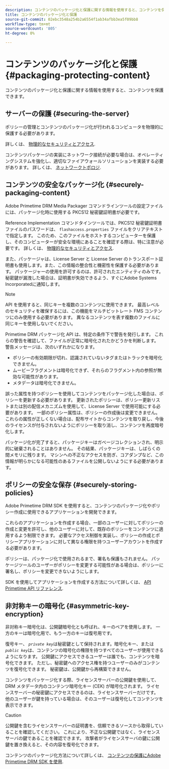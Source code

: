```yaml
---
description: コンテンツのパッケージ化と保護に関する情報を使用すると、コンテンツを保護できます。
title: コンテンツのパッケージ化と保護
source-git-commit: 02ebc3548a254b2a6554f1ab34afbb3ea5f09bb8
workflow-type: tm+mt
source-wordcount: '805'
ht-degree: 0%

---
```


# コンテンツのパッケージ化と保護 {#packaging-protecting-content}

コンテンツのパッケージ化と保護に関する情報を使用すると、コンテンツを保護できます。

## サーバーの保護 {#securing-the-server}

ポリシーの管理とコンテンツのパッケージ化が行われるコンピュータを物理的に保護する必要があります。

詳しくは、 [物理的なセキュリティとアクセス](../../secure-deployment-guidelines/physical-sec-and-access.md).

コンテンツパッケージの実装にネットワーク接続が必要な場合は、オペレーティングシステムを強化し、適切なファイアウォールソリューションを実装する必要があります。 詳しくは、 [ネットワークトポロジ](../../secure-deployment-guidelines/overview/network-topology.md).

## コンテンツの安全なパッケージ化 {#securely-packaging-content}

Adobe Primetime DRM Media Packager コマンドラインツールの設定ファイルには、パッケージ化時に使用する PKCS12 秘密鍵証明書が必要です。

Reference Implementation コマンドタインツールでは、PKCS12 秘密鍵証明書ファイルのパスワードは、 `flashaccess.properties` ファイルをクリアテキストで指定します。 このため、このファイルをホストするコンピューターを保護し、そのコンピューターが安全な環境にあることを確認する際は、特に注意が必要です。 詳しくは、 [物理的なセキュリティとアクセス](../../secure-deployment-guidelines/physical-sec-and-access.md).

また、パッケージャは、License Server と License Server のトランスポート証明書も使用します。また、この情報の整合性と機密性を保護する必要があります。 パッケージャーの使用を許可するのは、許可されたエンティティのみです。 秘密鍵が漏洩した場合は、証明書が失効できるよう、すぐにAdobe Systems Incorporatedに通知します。

>[!NOTE]
>
>API を使用すると、同じキーを複数のコンテンツに使用できます。 最高レベルのセキュリティを確保するには、この機能をマルチビットレート FMS コンテンツにのみ使用する必要があります。 異なるコンテンツを表す複数のファイルに同じキーを使用しないでください。

Primetime DRM パッケージ化 API は、特定の条件下で警告を発行します。 これらの警告を確認して、ファイルが正常に暗号化されたかどうかを判断します。 警告メッセージは、次のいずれかになります。

* ポリシーの有効期限が切れ、認識されていないタグまたはトラックを暗号化できません。
* ムービーフラグメントは暗号化できず、それらのフラグメント内の参照が無効な可能性があります。
* メタデータは暗号化できません。

誤った属性を持つポリシーを使用してコンテンツをパッケージ化した場合は、ポリシーを更新する必要があります。 更新されたポリシーは、ポリシー更新リストまたは別の配信メカニズムを使用して、License Server で使用可能にする必要があります。 一部のポリシー属性は、ポリシーの作成後は変更できません。 これらの属性が正しくない場合は、配布サイトからコンテンツを取り戻し、今後のライセンスが付与されないようにポリシーを取り消し、コンテンツを再度暗号化します。

パッケージ化が完了すると、パッケージキーはガベージコレクションされ、明示的に破棄されることはありません。 その結果、パッケージキーは、しばらくの間メモリに残ります。 マシンへの不正なアクセスを防ぎ、コアダンプなど、この情報が明らかになる可能性のあるファイルを公開しないようにする必要があります。

## ポリシーの安全な保存 {#securely-storing-policies}

Adobe Primetime DRM SDK を使用すると、コンテンツのパッケージ化やポリシー作成に使用できるアプリケーションを開発できます。

これらのアプリケーションを作成する場合、一部のユーザーに対してポリシーの作成と変更を許可し、他のユーザーに対して、既存のポリシーをコンテンツに適用するよう制限できます。 必要なアクセス制御を実装し、ポリシーの作成とポリシーアプリケーションに対して異なる権限を持つユーザーアカウントを作成する必要があります。

ポリシーは、パッケージ化で使用されるまで、署名も保護もされません。 パッケージツールのユーザーがポリシーを変更する可能性がある場合は、ポリシーに署名し、ポリシーを変更できないようにします。

SDK を使用してアプリケーションを作成する方法について詳しくは、 [API Primetime API リファレンス](https://help.adobe.com/en_US/primetime/api/index.html#api-Adobe_Primetime_API_References).

## 非対称キーの暗号化 {#asymmetric-key-encryption}

非対称キー暗号化は、公開鍵暗号化とも呼ばれ、キーのペアを使用します。 一方のキーは暗号化用で、もう一方のキーは復号用です。

復号キー、 *`private key`*&#x200B;は秘密鍵として保持されます。暗号化キー、または *`public key`*&#x200B;は、コンテンツの暗号化の権限を持つすべてのユーザーが使用できるようになります。 公開鍵にアクセスできるユーザーは誰でも、コンテンツを暗号化できます。 ただし、秘密鍵へのアクセス権を持つユーザーのみがコンテンツを復号化できます。 秘密鍵は、公開鍵から再構築できません。

コンテンツをパッケージ化する際、ライセンスサーバーの公開鍵を使用して、DRM メタデータ内のコンテンツ暗号化キー (CEK) が暗号化されます。 ライセンスサーバーの秘密鍵にアクセスできるのは、ライセンスサーバーだけです。 他のユーザーが鍵を持っている場合は、そのユーザーは復号化してコンテンツを表示できます。

>[!CAUTION]
>
>公開鍵を含むライセンスサーバーの証明書を、信頼できるソースから取得していることを確認してください。 これにより、不正な公開鍵ではなく、ライセンスサーバの鍵であることを確認できます。 攻撃者がライセンスサーバの鍵に公開鍵を置き換えると、その内容を復号化できます。

コンテンツのパッケージ化方法について詳しくは、 [コンテンツの保護にAdobe Primetime DRM SDK を使用](https://helpx.adobe.com/content/dam/help/en/primetime/drm/drm_protecting_content.pdf).
